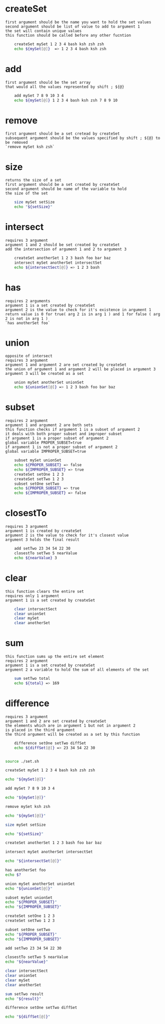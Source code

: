 # createSet

    first argument should be the name you want to hold the set values
    second argument should be list of value to add to argument 1
    the set will contain unique values
    this function should be called before any other fucntion
```bash
    createSet mySet 1 2 3 4 bash ksh zsh zsh
    echo ${mySet[@]}  => 1 2 3 4 bash ksh zsh
```


# add

    first argument should be the set array
    that would all the values represented by shift ; ${@}

```bash
    add mySet 7 8 9 10 3 4
    echo ${mySet[@]} 1 2 3 4 bash ksh zsh 7 8 9 10
```

# remove

    first argument should be a set cretead by createSet
    subsequent argument should be the values specified by shift ; ${@} to be removed
    `remove mySet ksh zsh`


# size

    returns the size of a set
    first argument should be a set created by createSet
    second argument should be name of the variable to hold
    the size of the set

```bash
    size mySet setSize
    echo "${setSize}"
```

# intersect

    requires 3 argument
    argument 1 and 2 should be set created by createSet
    add the intersection of argument 1 and 2 to argument 3

```bash
    createSet anotherSet 1 2 3 bash foo bar baz
    intersect mySet anotherSet intersectSet
    echo ${intersectSect[@]} => 1 2 3 bash
```


# has

    requires 2 arguments
    argument 1 is a set created by createSet
    argument 2 is the value to check for it's existence in argument 1
    return value is 0 for true( arg 2 is in arg 1 ) and 1 for false ( arg 2 is not in arg 1 )
    `has anotherSet foo`

# union

    opposite of intersect
    requires 3 argument
    argument 1 and argument 2 are set created by createSet
    the union of argument 1 and argument 2 will be placed in argument 3
    argument 3 will be created as a set

```bash
    union mySet anotherSet unionSet
    echo ${unionSet[@]} => 1 2 3 bash foo bar baz
```


# subset

    requires 2 argument
    argument 1 and argument 2 are both sets
    this function checks if argument 1 is a subset of argument 2
    it deals with both proper subset and improper subset
    if argument 1 is a proper subset of argument 2
    global variable PROPER_SUBSET=true
    if argument 1 is not a proper subset of argument 2
    global variable IMPROPER_SUBSET=true

```bash
    subset mySet unionSet
    echo ${PROPER_SUBSET} => false
    echo ${IMPROPER_SUBSET} => true
    createSet setOne 1 2 3
    createSet setTwo 1 2 3
    subset setOne setTwo
    echo ${PROPER_SUBSET} => true
    echo ${IMPROPER_SUBSET} => false
```

# closestTo

    requires 3 argument
    argument 1 is created by createSet
    argument 2 is the value to check for it's closest value
    argument 3 holds the final result
```bash
    add setTwo 23 34 54 22 30
    closestTo setTwo 5 nearValue
    echo ${nearValue} 3
```


# clear

    this function clears the entire set
    requires only 1 argument
    argument 1 is a set created by createSet

```bash
    clear intersectSect
    clear unionSet
    clear mySet
    clear anotherSet
```

# sum

    this function sums up the entire set element
    requires 2 argument
    argument 1 is a set created by createSet
    argument 2 a variable to hold the sum of all elements of the set

```bash
    sum setTwo total
    echo ${total} => 169
```



# difference

    requires 3 argument
    argument 1 and 2 are set created by createSet
    the elements which are in argument 1 but not in argument 2
    is placed in the third argument
    the third argument will be created as a set by this function

```bash
    difference setOne setTwo diffSet
    echo ${diffSet[@]} => 23 34 54 22 30
```




```bash

source ./set.sh

createSet mySet 1 2 3 4 bash ksh zsh zsh

echo "${mySet[@]}"

add mySet 7 8 9 10 3 4

echo "${mySet[@]}"

remove mySet ksh zsh

echo "${mySet[@]}"

size mySet setSize

echo "${setSize}"

createSet anotherSet 1 2 3 bash foo bar baz

intersect mySet anotherSet intersectSet

echo "${intersectSet[@]}"

has anotherSet foo
echo $?

union mySet anotherSet unionSet
echo "${unionSet[@]}"

subset mySet unionSet
echo "${PROPER_SUBSET}"
echo "${IMPROPER_SUBSET}"

createSet setOne 1 2 3
createSet setTwo 1 2 3

subset setOne setTwo
echo "${PROPER_SUBSET}"
echo "${IMPROPER_SUBSET}"

add setTwo 23 34 54 22 30

closestTo setTwo 5 nearValue
echo "${nearValue}"

clear intersectSect
clear unionSet
clear mySet
clear anotherSet

sum setTwo result
echo "${result}"

difference setOne setTwo diffSet

echo "${diffSet[@]}"
```
